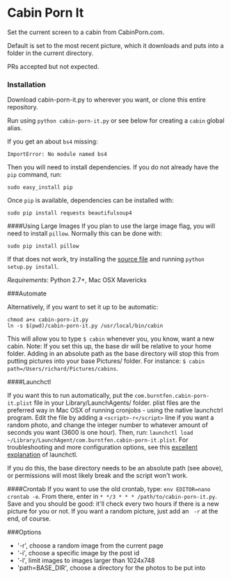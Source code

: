 Cabin Porn It
==========

Set the current screen to a cabin from CabinPorn.com.

Default is set to the most recent picture, which it downloads and puts into a
folder in the current directory.

PRs accepted but not expected.

### Installation

Download cabin-porn-it.py to wherever you want, or clone this entire repository.

Run using `python cabin-porn-it.py` or see below for creating a `cabin` global alias.

If you get an about `bs4` missing:

```
ImportError: No module named bs4
```

Then you will need to install dependencies. If you do not already have the `pip` command, run:

```
sudo easy_install pip
```

Once `pip` is available, dependencies can be installed with:

```
sudo pip install requests beautifulsoup4
```

####Using Large Images
If you plan to use the large image flag, you will need to install `pillow`. Normally this can be done with:

```
sudo pip install pillow
```

If that does not work, try installing the [source file](https://pypi.python.org/pypi/Pillow/2.8.1) and running `python setup.py install`.

_Requirements_: Python 2.7+, Mac OSX Mavericks

###Automate

Alternatively, if you want to set it up to be automatic:

```
chmod a+x cabin-porn-it.py
ln -s $(pwd)/cabin-porn-it.py /usr/local/bin/cabin
```

This will allow you to type `$ cabin` whenever you, you know, want a new cabin. Note: If you set this up, the base dir will be relative to your home folder. Adding in an absolute path as the base directory will stop this from putting pictures into your base Pictures/ folder. For instance: `$ cabin path=/Users/richard/Pictures/cabins`. 

####Launchctl

If you want this to run automatically, put the `com.burntfen.cabin-porn-it.plist` file in your Library/LaunchAgents/ folder. plist files are the preferred way in Mac OSX of running cronjobs - using the native launchctrl program. Edit the file by adding a `<script>-r</script>` line if you want a random photo, and change the integer number to whatever amount of seconds you want (3600 is one hour). Then, run: 
`launchctl load ~/Library/LaunchAgent/com.burntfen.cabin-porn-it.plist`. For troubleshooting and more configuration options, see this [excellent explanation](http://stackoverflow.com/a/15820488/1166929) of launchctl. 

If you do this, the base directory needs to be an absolute path (see above), or permissions will most likely break and the script won't work. 

####Crontab
If you want to use the old crontab, type: `env EDITOR=nano crontab -e`. From there, enter in `* */3 * * * /path/to/cabin-porn-it.py`. Save and you should be good: it'll check every two hours if there is a new picture for you or not. If you want a random picture, just add an ` -r` at the end, of course.

###Options

* '-r', choose a random image from the current page
* '-i', choose a specific image by the post id
* '-l', limit images to images larger than 1024x748
* 'path=BASE_DIR', choose a directory for the photos to be put into
